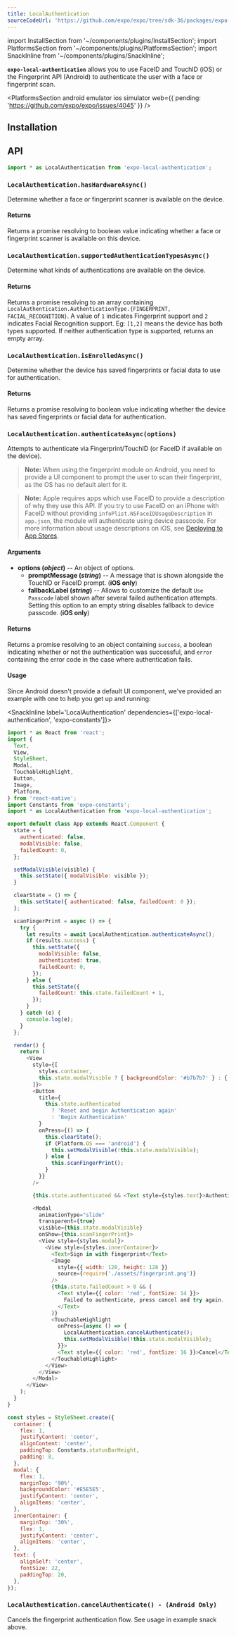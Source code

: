 ```yaml
---
title: LocalAuthentication
sourceCodeUrl: 'https://github.com/expo/expo/tree/sdk-36/packages/expo-local-authentication'
---
```


import InstallSection from '~/components/plugins/InstallSection';
import PlatformsSection from '~/components/plugins/PlatformsSection';
import SnackInline from '~/components/plugins/SnackInline';

**`expo-local-authentication`** allows you to use FaceID and TouchID (iOS) or the Fingerprint API (Android) to authenticate the user with a face or fingerprint scan.

<PlatformsSection android emulator ios simulator web={{ pending: 'https://github.com/expo/expo/issues/4045' }} />

## Installation

<InstallSection packageName="expo-local-authentication" />

## API

```js
import * as LocalAuthentication from 'expo-local-authentication';
```

### `LocalAuthentication.hasHardwareAsync()`

Determine whether a face or fingerprint scanner is available on the device.

#### Returns

Returns a promise resolving to boolean value indicating whether a face or fingerprint scanner is available on this device.

### `LocalAuthentication.supportedAuthenticationTypesAsync()`

Determine what kinds of authentications are available on the device.

#### Returns

Returns a promise resolving to an array containing `LocalAuthentication.AuthenticationType.{FINGERPRINT, FACIAL_RECOGNITION}`. A value of `1` indicates Fingerprint support and `2` indicates Facial Recognition support. Eg: `[1,2]` means the device has both types supported. If neither authentication type is supported, returns an empty array.

### `LocalAuthentication.isEnrolledAsync()`

Determine whether the device has saved fingerprints or facial data to use for authentication.

#### Returns

Returns a promise resolving to boolean value indicating whether the device has saved fingerprints or facial data for authentication.

### `LocalAuthentication.authenticateAsync(options)`

Attempts to authenticate via Fingerprint/TouchID (or FaceID if available on the device).

> **Note:** When using the fingerprint module on Android, you need to provide a UI component to prompt the user to scan their fingerprint, as the OS has no default alert for it.

> **Note:** Apple requires apps which use FaceID to provide a description of why they use this API. If you try to use FaceID on an iPhone with FaceID without providing `infoPlist.NSFaceIDUsageDescription` in `app.json`, the module will authenticate using device passcode. For more information about usage descriptions on iOS, see [Deploying to App Stores](../../distribution/app-stores#system-permissions-dialogs-on-ios).

#### Arguments

- **options (_object_)** -- An object of options.
  - **promptMessage (_string_)** -- A message that is shown alongside the TouchID or FaceID prompt. (**iOS only**)
  - **fallbackLabel (_string_)** -- Allows to customize the default `Use Passcode` label shown after several failed authentication attempts. Setting this option to an empty string disables fallback to device passcode. (**iOS only**)

#### Returns

Returns a promise resolving to an object containing `success`, a boolean indicating whether or not the authentication was successful, and `error` containing the error code in the case where authentication fails.

#### Usage

Since Android doesn't provide a default UI component, we've provided an example with one to help you get up and running:

<SnackInline label='LocalAuthentication' dependencies={['expo-local-authentication', 'expo-constants']}>

```js
import * as React from 'react';
import {
  Text,
  View,
  StyleSheet,
  Modal,
  TouchableHighlight,
  Button,
  Image,
  Platform,
} from 'react-native';
import Constants from 'expo-constants';
import * as LocalAuthentication from 'expo-local-authentication';

export default class App extends React.Component {
  state = {
    authenticated: false,
    modalVisible: false,
    failedCount: 0,
  };

  setModalVisible(visible) {
    this.setState({ modalVisible: visible });
  }

  clearState = () => {
    this.setState({ authenticated: false, failedCount: 0 });
  };

  scanFingerPrint = async () => {
    try {
      let results = await LocalAuthentication.authenticateAsync();
      if (results.success) {
        this.setState({
          modalVisible: false,
          authenticated: true,
          failedCount: 0,
        });
      } else {
        this.setState({
          failedCount: this.state.failedCount + 1,
        });
      }
    } catch (e) {
      console.log(e);
    }
  };

  render() {
    return (
      <View
        style={[
          styles.container,
          this.state.modalVisible ? { backgroundColor: '#b7b7b7' } : { backgroundColor: 'white' },
        ]}>
        <Button
          title={
            this.state.authenticated
              ? 'Reset and begin Authentication again'
              : 'Begin Authentication'
          }
          onPress={() => {
            this.clearState();
            if (Platform.OS === 'android') {
              this.setModalVisible(!this.state.modalVisible);
            } else {
              this.scanFingerPrint();
            }
          }}
        />

        {this.state.authenticated && <Text style={styles.text}>Authentication Successful! 🎉</Text>}

        <Modal
          animationType="slide"
          transparent={true}
          visible={this.state.modalVisible}
          onShow={this.scanFingerPrint}>
          <View style={styles.modal}>
            <View style={styles.innerContainer}>
              <Text>Sign in with fingerprint</Text>
              <Image
                style={{ width: 128, height: 128 }}
                source={require('./assets/fingerprint.png')}
              />
              {this.state.failedCount > 0 && (
                <Text style={{ color: 'red', fontSize: 14 }}>
                  Failed to authenticate, press cancel and try again.
                </Text>
              )}
              <TouchableHighlight
                onPress={async () => {
                  LocalAuthentication.cancelAuthenticate();
                  this.setModalVisible(!this.state.modalVisible);
                }}>
                <Text style={{ color: 'red', fontSize: 16 }}>Cancel</Text>
              </TouchableHighlight>
            </View>
          </View>
        </Modal>
      </View>
    );
  }
}

const styles = StyleSheet.create({
  container: {
    flex: 1,
    justifyContent: 'center',
    alignContent: 'center',
    paddingTop: Constants.statusBarHeight,
    padding: 8,
  },
  modal: {
    flex: 1,
    marginTop: '90%',
    backgroundColor: '#E5E5E5',
    justifyContent: 'center',
    alignItems: 'center',
  },
  innerContainer: {
    marginTop: '30%',
    flex: 1,
    justifyContent: 'center',
    alignItems: 'center',
  },
  text: {
    alignSelf: 'center',
    fontSize: 22,
    paddingTop: 20,
  },
});
```

</SnackInline>

### `LocalAuthentication.cancelAuthenticate() - (Android Only)`

Cancels the fingerprint authentication flow. See usage in example snack above.
